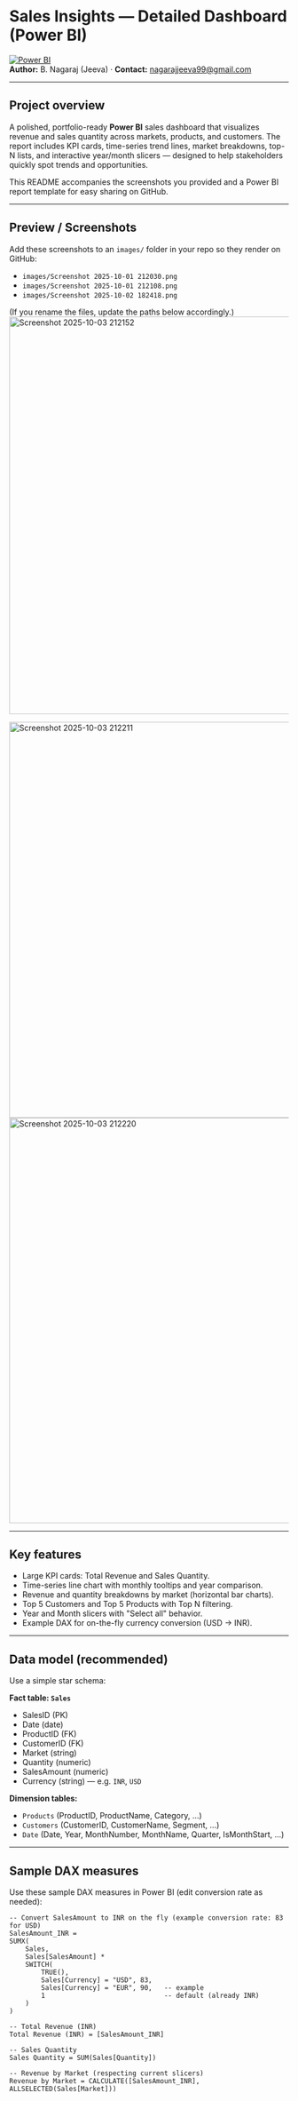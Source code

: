 # Sales Insights — Detailed Dashboard (Power BI)

[![Power BI](https://img.shields.io/badge/Tool-Power%20BI-blue)](#)  
**Author:** B. Nagaraj (Jeeva) · **Contact:** nagarajjeeva99@gmail.com

---

## Project overview
A polished, portfolio-ready **Power BI** sales dashboard that visualizes revenue and sales quantity across markets, products, and customers. The report includes KPI cards, time-series trend lines, market breakdowns, top-N lists, and interactive year/month slicers — designed to help stakeholders quickly spot trends and opportunities.

This README accompanies the screenshots you provided and a Power BI report template for easy sharing on GitHub.

---

## Preview / Screenshots

Add these screenshots to an `images/` folder in your repo so they render on GitHub:

- `images/Screenshot 2025-10-01 212030.png`  
- `images/Screenshot 2025-10-01 212108.png`  
- `images/Screenshot 2025-10-02 182418.png`

(If you rename the files, update the paths below accordingly.)
<img width="1280" height="716" alt="Screenshot 2025-10-03 212152" src="https://github.com/user-attachments/assets/998caad9-5b24-4942-b02e-247c11e02abd" />

<img width="1279" height="713" alt="Screenshot 2025-10-03 212211" src="https://github.com/user-attachments/assets/9c9104be-7d4c-4b6b-8412-1f003b890516" />

<img width="1300" height="730" alt="Screenshot 2025-10-03 212220" src="https://github.com/user-attachments/assets/7125a88b-51cb-4c98-9a8c-857500758085" />

---

## Key features
- Large KPI cards: Total Revenue and Sales Quantity.  
- Time-series line chart with monthly tooltips and year comparison.  
- Revenue and quantity breakdowns by market (horizontal bar charts).  
- Top 5 Customers and Top 5 Products with Top N filtering.  
- Year and Month slicers with "Select all" behavior.  
- Example DAX for on-the-fly currency conversion (USD → INR).

---

## Data model (recommended)
Use a simple star schema:

**Fact table: `Sales`**  
- SalesID (PK)  
- Date (date)  
- ProductID (FK)  
- CustomerID (FK)  
- Market (string)  
- Quantity (numeric)  
- SalesAmount (numeric)  
- Currency (string) — e.g. `INR`, `USD`

**Dimension tables:**  
- `Products` (ProductID, ProductName, Category, ...)  
- `Customers` (CustomerID, CustomerName, Segment, ...)  
- `Date` (Date, Year, MonthNumber, MonthName, Quarter, IsMonthStart, ...)

---

## Sample DAX measures

Use these sample DAX measures in Power BI (edit conversion rate as needed):

```dax
-- Convert SalesAmount to INR on the fly (example conversion rate: 83 for USD)
SalesAmount_INR =
SUMX(
    Sales,
    Sales[SalesAmount] *
    SWITCH(
        TRUE(),
        Sales[Currency] = "USD", 83,
        Sales[Currency] = "EUR", 90,   -- example
        1                              -- default (already INR)
    )
)

-- Total Revenue (INR)
Total Revenue (INR) = [SalesAmount_INR]

-- Sales Quantity
Sales Quantity = SUM(Sales[Quantity])

-- Revenue by Market (respecting current slicers)
Revenue by Market = CALCULATE([SalesAmount_INR], ALLSELECTED(Sales[Market]))
